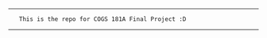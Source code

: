 ***************************************************************************
           
	   This is the repo for COGS 181A Final Project :D

***************************************************************************
